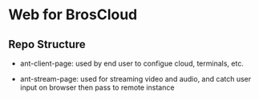 # Web for BrosCloud

## Repo Structure

* ant-client-page: used by end user to configue cloud, terminals, etc. 

* ant-stream-page: used for streaming video and audio, and catch user input on browser then pass to remote instance